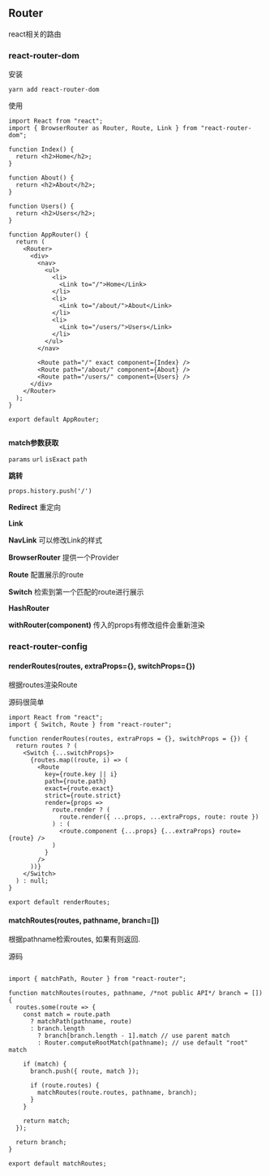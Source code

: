 ## Router

react相关的路由

### react-router-dom

安装

`yarn add react-router-dom`

使用

```react
import React from "react";
import { BrowserRouter as Router, Route, Link } from "react-router-dom";

function Index() {
  return <h2>Home</h2>;
}

function About() {
  return <h2>About</h2>;
}

function Users() {
  return <h2>Users</h2>;
}

function AppRouter() {
  return (
    <Router>
      <div>
        <nav>
          <ul>
            <li>
              <Link to="/">Home</Link>
            </li>
            <li>
              <Link to="/about/">About</Link>
            </li>
            <li>
              <Link to="/users/">Users</Link>
            </li>
          </ul>
        </nav>

        <Route path="/" exact component={Index} />
        <Route path="/about/" component={About} />
        <Route path="/users/" component={Users} />
      </div>
    </Router>
  );
}

export default AppRouter;


```

**match参数获取**

`params` `url` `isExact` `path`

**跳转**

`props.history.push('/')`

**Redirect** 重定向

**Link**

**NavLink** 可以修改Link的样式

**BrowserRouter** 提供一个Provider

**Route** 配置展示的route

**Switch** 检索到第一个匹配的route进行展示
 
**HashRouter**

**withRouter(component)** 传入的props有修改组件会重新渲染

### react-router-config

#### renderRoutes(routes, extraProps={}, switchProps={})

根据routes渲染Route

源码很简单

```react
import React from "react";
import { Switch, Route } from "react-router";

function renderRoutes(routes, extraProps = {}, switchProps = {}) {
  return routes ? (
    <Switch {...switchProps}>
      {routes.map((route, i) => (
        <Route
          key={route.key || i}
          path={route.path}
          exact={route.exact}
          strict={route.strict}
          render={props =>
            route.render ? (
              route.render({ ...props, ...extraProps, route: route })
            ) : (
              <route.component {...props} {...extraProps} route={route} />
            )
          }
        />
      ))}
    </Switch>
  ) : null;
}

export default renderRoutes;
```

#### matchRoutes(routes, pathname, branch=[])

根据pathname检索routes, 如果有则返回.

源码

```react

import { matchPath, Router } from "react-router";

function matchRoutes(routes, pathname, /*not public API*/ branch = []) {
  routes.some(route => {
    const match = route.path
      ? matchPath(pathname, route)
      : branch.length
        ? branch[branch.length - 1].match // use parent match
        : Router.computeRootMatch(pathname); // use default "root" match

    if (match) {
      branch.push({ route, match });

      if (route.routes) {
        matchRoutes(route.routes, pathname, branch);
      }
    }

    return match;
  });

  return branch;
}

export default matchRoutes;
```



